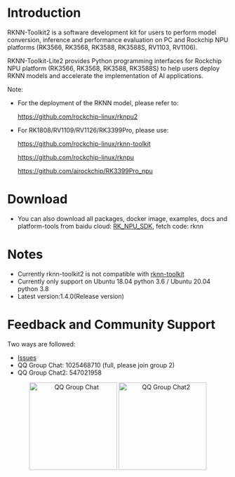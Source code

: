 # Introduction
RKNN-Toolkit2 is a software development kit for users to perform model conversion, inference and performance evaluation on PC and Rockchip NPU platforms (RK3566, RK3568, RK3588, RK3588S, RV1103, RV1106).

RKNN-Toolkit-Lite2 provides Python programming interfaces for Rockchip NPU platform  (RK3566, RK3568, RK3588, RK3588S) to help users deploy RKNN models and accelerate the implementation of AI applications.

Note:

- For the deployment of the RKNN model, please refer to:

    https://github.com/rockchip-linux/rknpu2

- For RK1808/RV1109/RV1126/RK3399Pro, please use:

    https://github.com/rockchip-linux/rknn-toolkit

    https://github.com/rockchip-linux/rknpu

    https://github.com/airockchip/RK3399Pro_npu

# Download
- You can also download all packages, docker image, examples, docs and platform-tools from baidu cloud: [RK_NPU_SDK](https://eyun.baidu.com/s/3eTDMk6Y), fetch code: rknn

# Notes
- Currently rknn-toolkit2 is not compatible with [rknn-toolkit](https://github.com/rockchip-linux/rknn-toolkit)
- Currently only support on Ubuntu 18.04 python 3.6 / Ubuntu 20.04 python 3.8
- Latest version:1.4.0(Release version)

# Feedback and Community Support
Two ways are followed:
- [Issues](https://github.com/rockchip-linux/rknn-toolkit2/issues) 
- QQ Group Chat: 1025468710 (full, please join group 2)
- QQ Group Chat2: 547021958
<center class="half">
  <img width="200" height="200"  src="https://github.com/rockchip-linux/rknn-toolkit/blob/master/QQGroupQRCode.png" title="QQ Group Chat"/>
  <img width="200" height="200"  src="https://github.com/rockchip-linux/rknn-toolkit/blob/master/QQGroup2QRCode.png" title="QQ Group Chat2"/>
</center>
